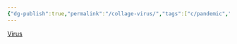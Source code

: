 ```yaml
---
{"dg-publish":true,"permalink":"/collage-virus/","tags":["c/pandemic","c/plant","c/building","c/purple","c/blue"],"created":"2024-01-02T16:04:37.164-05:00","updated":"2024-01-02T16:05:13.171-05:00"}
---
```



[Virus](https://www.instagram.com/p/B-XLXr1hxxy/)
